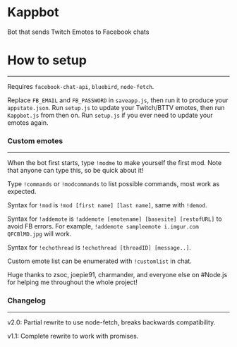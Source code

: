 # Kappbot

Bot that sends Twitch Emotes to Facebook chats

# How to setup
-----
Requires `facebook-chat-api`, `bluebird`, `node-fetch`.

Replace `FB_EMAIL` and `FB_PASSWORD` in `saveapp.js`, then run it to produce your `appstate.json`. Run `setup.js` to update your Twitch/BTTV emotes, then run `Kappbot.js` from then on. Run `setup.js` if you ever need to update your emotes again.

### Custom emotes
-----
When the bot first starts, type `!modme` to make yourself the first mod. Note that anyone can type this, so be quick about it!

Type `!commands` or `!modcommands` to list possible commands, most work as expected.

Syntax for `!mod` is `!mod [first name] [last name]`, same with `!demod`.

Syntax for `!addemote` is `!addemote [emotename] [basesite] [restofURL]` to avoid FB errors. For example, `!addemote sampleemote i.imgur.com QFCBlMD.jpg` will work.

Syntax for `!echothread` is `!echothread [threadID] [message..]`. 

Custom emote list can be enumerated with `!customlist` in chat.

Huge thanks to zsoc, joepie91, charmander, and everyone else on #Node.js for helping me throughout the whole project!

### Changelog
-----
v2.0: Partial rewrite to use node-fetch, breaks backwards compatibility.

v1.1: Complete rewrite to work with promises.